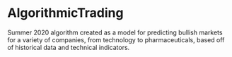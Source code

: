 # AlgorithmicTrading
Summer 2020 algorithm created as a model for predicting bullish markets for a variety of companies, from technology to pharmaceuticals, based off of historical data and technical indicators.

